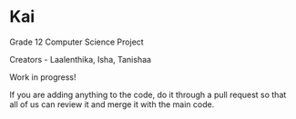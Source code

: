 # Kai
Grade 12 Computer Science Project

Creators - Laalenthika, Isha, Tanishaa

Work in progress!

If you are adding anything to the code, do it through a pull request so that all of us can review it and merge it with the main code.
